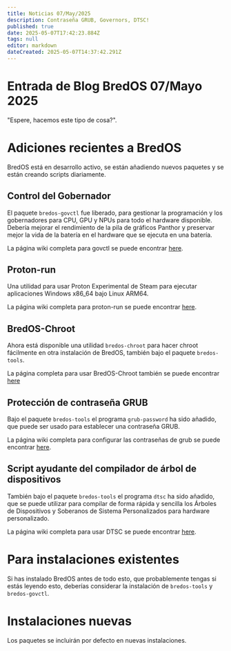 ```yaml
---
title: Noticias 07/May/2025
description: Contraseña GRUB, Governors, DTSC!
published: true
date: 2025-05-07T17:42:23.884Z
tags: null
editor: markdown
dateCreated: 2025-05-07T14:37:42.291Z
---
```


# Entrada de Blog BredOS 07/Mayo 2025

"Espere, hacemos este tipo de cosa?".

# Adiciones recientes a BredOS

BredOS está en desarrollo activo, se están añadiendo nuevos paquetes y se están creando scripts diariamente.

## Control del Gobernador

El paquete `bredos-govctl` fue liberado, para gestionar la programación y los gobernadores para CPU, GPU y NPUs para todo el hardware disponible.
Debería mejorar el rendimiento de la pila de gráficos Panthor y preservar mejor la vida de la batería en el hardware que se ejecuta en una batería.

La página wiki completa para govctl se puede encontrar [here](/en/how-to/govctl).

## Proton-run

Una utilidad para usar Proton Experimental de Steam para ejecutar aplicaciones Windows x86_64 bajo Linux ARM64.

La página wiki completa para proton-run se puede encontrar [here](/en/how-to/proton-run).

## BredOS-Chroot

Ahora está disponible una utilidad `bredos-chroot` para hacer chroot fácilmente en otra instalación de BredOS, también bajo el paquete `bredos-tools`.

La página completa para usar BredOS-Chroot también se puede encontrar [here](/en/how-to/bredos-chroot)

## Protección de contraseña GRUB

Bajo el paquete `bredos-tools` el programa `grub-password` ha sido añadido, que puede ser usado para establecer una contraseña GRUB.

La página wiki completa para configurar las contraseñas de grub se puede encontrar [here](/en/how-to/grub-password).

## Script ayudante del compilador de árbol de dispositivos

También bajo el paquete `bredos-tools` el programa `dtsc` ha sido añadido, que se puede utilizar para compilar de forma rápida y sencilla los Árboles de Dispositivos y Soberanos de Sistema Personalizados para hardware personalizado.

La página wiki completa para usar DTSC se puede encontrar [here](/en/how-to/dtsc).

# Para instalaciones existentes

Si has instalado BredOS antes de todo esto, que probablemente tengas si estás leyendo esto, deberías considerar la instalación de `bredos-tools` y `bredos-govctl`.

# Instalaciones nuevas

Los paquetes se incluirán por defecto en nuevas instalaciones.